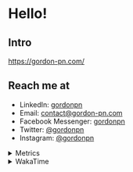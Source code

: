 # Hello!

## Intro

<https://gordon-pn.com/>

## Reach me at

- LinkedIn: [gordonpn](https://www.linkedin.com/in/gordonpn/)
- Email: [contact@gordon-pn.com](mailto:contact@gordon-pn.com)
- Facebook Messenger: [gordonpn](https://www.messenger.com/t/Gordonpn)
- Twitter: [@gordonpn](https://twitter.com/Gordonpn)
- Instagram: [@gordonpn](https://www.instagram.com/gordonpn/)

<details>
  <summary>Metrics</summary>

  <img align="center" src="https://github.com/gordonpn/gordonpn/blob/master/github-metrics.svg" alt="GitHub Metrics">

</details>

<details>
  <summary>WakaTime</summary>

  <!--START_SECTION:waka-->
📊 **This Week I Spent My Time On** 

```text
💬 Programming Languages: 
Other                    20 hrs 54 mins      ████████████░░░░░░░░░░░░░   46.67 % 
Java                     16 hrs 52 mins      █████████░░░░░░░░░░░░░░░░   37.68 % 
XML                      2 hrs 58 mins       ██░░░░░░░░░░░░░░░░░░░░░░░   06.66 % 
Brazil Dependency Config 2 hrs 42 mins       ██░░░░░░░░░░░░░░░░░░░░░░░   06.03 % 
INI                      22 mins             ░░░░░░░░░░░░░░░░░░░░░░░░░   00.84 % 

🔥 Editors: 
Chrome                   20 hrs 36 mins      ████████████░░░░░░░░░░░░░   46.00 % 
iTerm2                   9 hrs 5 mins        █████░░░░░░░░░░░░░░░░░░░░   20.29 % 
IntelliJ IDEA            7 hrs 1 min         ████░░░░░░░░░░░░░░░░░░░░░   15.67 % 
Slack                    5 hrs 8 mins        ███░░░░░░░░░░░░░░░░░░░░░░   11.48 % 
Messages                 53 mins             █░░░░░░░░░░░░░░░░░░░░░░░░   02.01 % 
```


 Last Updated on 21/03/2025 10:25:11 UTC
<!--END_SECTION:waka-->
</details>
